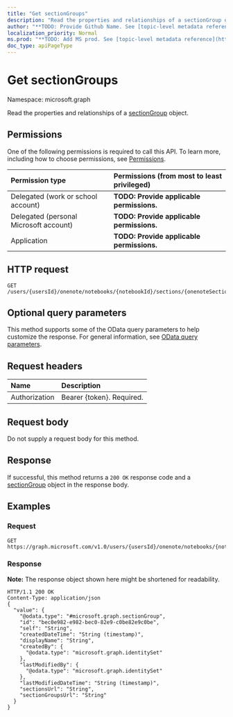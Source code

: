 ```yaml
---
title: "Get sectionGroups"
description: "Read the properties and relationships of a sectionGroup object."
author: "**TODO: Provide Github Name. See [topic-level metadata reference](https://msgo.azurewebsites.net/add/document/guidelines/metadata.html#topic-level-metadata)**"
localization_priority: Normal
ms.prod: "**TODO: Add MS prod. See [topic-level metadata reference](https://msgo.azurewebsites.net/add/document/guidelines/metadata.html#topic-level-metadata)**"
doc_type: apiPageType
---
```


# Get sectionGroups

Namespace: microsoft.graph

Read the properties and relationships of a [sectionGroup](../resources/sectiongroup.md) object.

## Permissions
One of the following permissions is required to call this API. To learn more, including how to choose permissions, see [Permissions](/concepts/permissions-reference.md).

|Permission type|Permissions (from most to least privileged)|
|:---|:---|
|Delegated (work or school account)|**TODO: Provide applicable permissions.**|
|Delegated (personal Microsoft account)|**TODO: Provide applicable permissions.**|
|Application|**TODO: Provide applicable permissions.**|

## HTTP request

<!-- {
  "blockType": "ignored"
}
-->
``` http
GET /users/{usersId}/onenote/notebooks/{notebookId}/sections/{onenoteSectionId}/parentSectionGroup/sectionGroups
```

## Optional query parameters
This method supports some of the OData query parameters to help customize the response. For general information, see [OData query parameters](/graph/query-parameters).

## Request headers
|Name|Description|
|:---|:---|
|Authorization|Bearer {token}. Required.|

## Request body
Do not supply a request body for this method.

## Response

If successful, this method returns a `200 OK` response code and a [sectionGroup](../resources/sectiongroup.md) object in the response body.

## Examples

### Request
<!-- {
  "blockType": "request",
  "name": "get_sectiongroup"
}
-->
``` http
GET https://graph.microsoft.com/v1.0/users/{usersId}/onenote/notebooks/{notebookId}/sections/{onenoteSectionId}/parentSectionGroup/sectionGroups
```


### Response
**Note:** The response object shown here might be shortened for readability.
<!-- {
  "blockType": "response",
  "truncated": true,
  "@odata.type": "microsoft.graph.sectionGroup"
}
-->
``` http
HTTP/1.1 200 OK
Content-Type: application/json
{
  "value": {
    "@odata.type": "#microsoft.graph.sectionGroup",
    "id": "bec0e982-e982-bec0-82e9-c0be82e9c0be",
    "self": "String",
    "createdDateTime": "String (timestamp)",
    "displayName": "String",
    "createdBy": {
      "@odata.type": "microsoft.graph.identitySet"
    },
    "lastModifiedBy": {
      "@odata.type": "microsoft.graph.identitySet"
    },
    "lastModifiedDateTime": "String (timestamp)",
    "sectionsUrl": "String",
    "sectionGroupsUrl": "String"
  }
}
```

